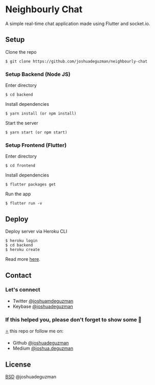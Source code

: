 # Neighbourly Chat

A simple real-time chat application made using Flutter and socket.io.

## Setup

Clone the repo

```
$ git clone https://github.com/joshuadeguzman/neighbourly-chat
```

### Setup Backend (Node JS)

Enter directory

```
$ cd backend
```

Install dependencies

```
$ yarn install (or npm install)
```

Start the server

```
$ yarn start (or npm start)
```

### Setup Frontend (Flutter)

Enter directory

```
$ cd frontend
```

Install dependencies

```
$ flutter packages get
```

Run the app

```
$ flutter run -v
```

## Deploy

Deploy server via Heroku CLI

```
$ heroku login
$ cd backend
$ heroku create
```

Read more [here](https://devcenter.heroku.com/articles/heroku-cli).

## Contact

### Let's connect

- Twitter [@joshuamdeguzman](https://twitter.com/joshuadeguzman)
- Keybase [@joshuadeguzman](https://keybase.io/joshuadeguzman)

### If this helped you, please don't forget to show some 💙

[⭐](https://github.com/joshuadeguzman/flutter-examples/stargazers) this repo or follow me on:

- Github [@joshuadeguzman](https://github.com/joshuadeguzman)
- Medium [@joshua.deguzman](https://medium.com/@joshua.deguzman)

## License

[BSD](LICENSE.md) @joshuadeguzman
